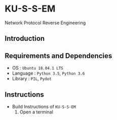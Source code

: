 # KU-S-S-EM
Network Protocol Reverse Engineering

## Introduction

## Requirements and Dependencies
* OS : `Ubuntu 18.04.1 LTS`
* Language : `Python 3.5`, `Python 3.6`
* Library : `PIL`, `Pydot`

## Instructions
* Build Instructions of `KU-S-S-EM`
  1. Open a terminal
